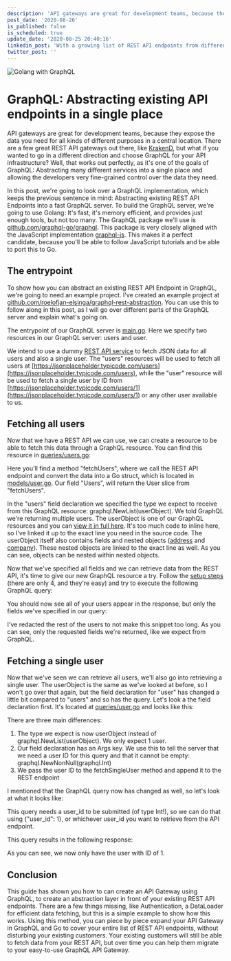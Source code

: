 ```yaml
---
description: 'API gateways are great for development teams, because they expose data you need for all kinds of different purposes in a central location. So why not create an API Gateway with GraphQL and use it to bring all your REST endpoints in 1 place?'
post_date: '2020-08-26'
is_published: false
is_scheduled: true
update_date: '2020-08-25 20:40:16'
linkedin_post: 'With a growing list of REST API endpoints from different services, the need of having an API gateway started to grow as well. This is why I''ve looked at a few different API gateways for REST resources, but ended up with wanting to use GraphQL for this. I already had experience with building a GraphQL server in PHP with Laravel, but that wasn''t quite fast enough and made caching very difficult. Because of this, I opted to use a Golang to build my GraphQL server. It''s both much faster and caching fields is much easier. But it didn''t end there, because I needed it to centralize all REST API endpoints, so that''s what I''ve experimented with and it''s actually not as difficult as I expected. Read more about this process with code examples.'
twitter_post: ''
---
```

![Golang with GraphQL](/images/articles/golang-with-graphql.png)
# GraphQL: Abstracting existing API endpoints in a single place
API gateways are great for development teams, because they expose the data you need for all kinds of different purposes in a central location. There are a few great REST API gateways out there, like [KrakenD](https://www.krakend.io/), but what if you wanted to go in a different direction and choose GraphQL for your API infrastructure? Well, that works out perfectly, as it's one of the goals of GraphQL: Abstracting many different services into a single place and allowing the developers very fine-grained control over the data they need.

In this post, we're going to look over a GraphQL implementation, which keeps the previous sentence in mind: Abstracting existing REST API Endpoints into a fast GraphQL server. To build the GraphQL server, we're going to use Golang: It's fast, it's memory efficient, and provides just enough tools, but not too many. The GraphQL package we'll use is [github.com/graphql-go/graphql](https://github.com/graphql-go/graphql). This package is very closely aligned with the JavaScript implementation [graphql-js](https://github.com/graphql/graphql-js). This makes it a perfect candidate, because you'll be able to follow JavaScript tutorials and be able to port this to Go.

## The entrypoint
To show how you can abstract an existing REST API Endpoint in GraphQL, we're going to need an example project. I've created an example project at [github.com/roelofjan-elsinga/graphql-rest-abstraction](https://github.com/roelofjan-elsinga/graphql-rest-abstraction). You can use this to follow along in this post, as I will go over different parts of the GraphQL server and explain what's going on.

The entrypoint of our GraphQL server is [main.go](https://github.com/roelofjan-elsinga/graphql-rest-abstraction/blob/master/main.go). Here we specify two resources in our GraphQL server: users and user. 

<script src="https://gist.github.com/roelofjan-elsinga/36cd9a32bfe45cec0b26cb8d485f3a65.js"></script>

We intend to use a dummy [REST API service](https://jsonplaceholder.typicode.com/) to fetch JSON data for all users and also a single user. The "users" resources will be used to fetch all users at [https://jsonplaceholder.typicode.com/users](https://jsonplaceholder.typicode.com/users), while the "user" resource will be used to fetch a single user by ID from [https://jsonplaceholder.typicode.com/users/1](https://jsonplaceholder.typicode.com/users/1) or any other user available to us.

## Fetching all users
Now that we have a REST API we can use, we can create a resource to be able to fetch this data through a GraphQL resource. You can find this resource in [queries/users.go](https://github.com/roelofjan-elsinga/graphql-rest-abstraction/blob/master/queries/users.go): 

<script src="https://gist.github.com/roelofjan-elsinga/6c9003ccbc75a9c5c7b37a243b9a5de3.js"></script>

Here you'll find a method "fetchUsers", where we call the REST API endpoint and convert the data into a Go struct, which is located in [models/user.go](https://github.com/roelofjan-elsinga/graphql-rest-abstraction/blob/master/models/user.go). Our field "Users", will return the User slice from "fetchUsers". 

In the "users" field declaration we specified the type we expect to receive from this GraphQL resource: graphql.NewList(userObject). We told GraphQL we're returning multiple users. The userObject is one of our GraphQL resources and you can [view it in full here](https://github.com/roelofjan-elsinga/graphql-rest-abstraction/blob/master/queries/users.go#L134). It's too much code to inline here, so I've linked it up to the exact line you need in the source code. The userObject itself also contains fields and nested objects ([address](https://github.com/roelofjan-elsinga/graphql-rest-abstraction/blob/master/queries/users.go#L77) and [company](https://github.com/roelofjan-elsinga/graphql-rest-abstraction/blob/master/queries/users.go#L13)). These nested objects are linked to the exact line as well. As you can see, objects can be nested within nested objects.

Now that we've specified all fields and we can retrieve data from the REST API, it's time to give our new GraphQL resource a try. Follow the [setup steps](https://github.com/roelofjan-elsinga/graphql-rest-abstraction#how-to-launch-the-server-for-development) (there are only 4, and they're easy) and try to execute the following GraphQL query:

<script src="https://gist.github.com/roelofjan-elsinga/1d59d60fc250fc07cd462556dacf6d18.js"></script>

You should now see all of your users appear in the response, but only the fields we've specified in our query:

<script src="https://gist.github.com/roelofjan-elsinga/0917f2c7880a5757e9cfb900c2d01378.js"></script>

I've redacted the rest of the users to not make this snippet too long. As you can see, only the requested fields we're returned, like we expect from GraphQL.

## Fetching a single user
Now that we've seen we can retrieve all users, we'll also go into retrieving a single user. The userObject is the same as we've looked at before, so I won't go over that again, but the field declaration for "user" has changed a little bit compared to "users" and so has the query. Let's look a the field declaration first. It's located at [queries/user.go](https://github.com/roelofjan-elsinga/graphql-rest-abstraction/blob/master/queries/user.go) and looks like this:

<script src="https://gist.github.com/roelofjan-elsinga/085f23bc3e9255c06f6d7aa106087f31.js"></script>

There are three main differences:

1. The type we expect is now userObject instead of graphql.NewList(userObject). We only expect 1 user.
2. Our field declaration has an Args key. We use this to tell the server that we need a user ID for this query and that it cannot be empty: graphql.NewNonNull(graphql.Int)
3. We pass the user ID to the fetchSingleUser method and append it to the REST endpoint

I mentioned that the GraphQL query now has changed as well, so let's look at what it looks like:

<script src="https://gist.github.com/roelofjan-elsinga/6de71af5f280ba0c9df539a665d77f13.js"></script>

This query needs a user_id to be submitted (of type Int!), so we can do that using {"user_id": 1}, or whichever user_id you want to retrieve from the API endpoint.

This query results in the following response:

<script src="https://gist.github.com/roelofjan-elsinga/df938bf1d98c0095afca0cdbb1ea3398.js"></script>

As you can see, we now only have the user with ID of 1.

## Conclusion
This guide has shown you how to can create an API Gateway using GraphQL, to create an abstraction layer in front of your existing REST API endpoints. There are a few things missing, like Authentication, a DataLoader for efficient data fetching, but this is a simple example to show how this works. Using this method, you can piece by piece expand your API Gateway in GraphQL and Go to cover your entire list of REST API endpoints, without disturbing your existing customers. Your existing customers will still be able to fetch data from your REST API, but over time you can help them migrate to your easy-to-use GraphQL API Gateway.